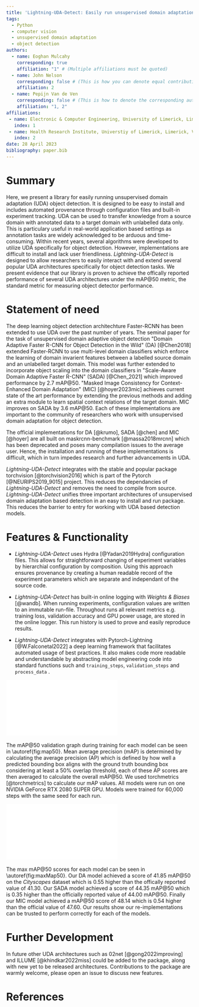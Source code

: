 ```yaml
---
title: 'Lightning-UDA-Detect: Easily run unsupervised domain adaptation object detection'
tags:
  - Python
  - computer vision
  - unsupervised domain adaptation
  - object detection
authors:
  - name: Eoghan Mulcahy
    corresponding: true
    affiliation: "1" # (Multiple affiliations must be quoted)
  - name: John Nelson
    corresponding: false # (This is how you can denote equal contributions between multiple authors)
    affiliation: 2
  - name: Pepijn Van de Ven
    corresponding: false # (This is how to denote the corresponding author)
    affiliation: "1, 2"
affiliations:
 - name: Electronic & Computer Engineering, University of Limerick, Limerick, V94T9PX, Ireland
   index: 1
 - name: Health Research Institute, Universtiy of Limerick, Limerick, V94T9PX, Ireland
   index: 2
date: 28 April 2023
bibliography: paper.bib
---
```


# Summary

Here, we present a library for easily running unsupervised domain adaptation (UDA) object detection. It is designed to be easy to install and includes automated provenance through configuration files and built-in experiment tracking. UDA can be used to transfer knowledge from a source domain with annotated data to a target domain with unlabelled data only. This is particulary useful in real-world application based settings as annotation tasks are widely acknowledged to be arduous and time-consuming. Within recent years, several algorithms were developed to utilize UDA specifically for object detection. However, implementations are difficult to install and lack user friendliness. *Lightning-UDA-Detect* is designed to allow researchers to easily interact with and extend several popular UDA architectures specifically for object detection tasks. We present evidence that our library is proven to achieve the offically reported performance of several UDA architectures under the mAP@50 metric, the standard metric for measuring object detector performance.

# Statement of need

The deep learning object detection architechture Faster-RCNN has been extended to use UDA over the past number of years. The seminal paper for the task of unsupervised domain adaptive object detection "Domain Adaptive Faster R-CNN for Object Detection in the Wild" (DA) [@Chen2018] extended Faster-RCNN to use multi-level domain classifiers which enforce the learning of domain invarient features between a labelled source domain and an unlabelled target domain. This model was further extended to incorporate object scaling into the domain classifiers in "Scale-Aware Domain Adaptive Faster R-CNN" (SADA) [@Chen_2021] which improved performance by 2.7 mAP@50. "Masked Image Consistency for Context-Enhanced Domain Adaptation" (MIC) [@hoyer2023mic] achieves current state of the art performance by extending the previous methods and adding an extra module to learn spatial context relations of the target domain. MIC improves on SADA by 3.6 mAP@50. Each of these implementations are important to the community of researchers who work with unsupervised domain adaptation for object detection.

The official implementations for DA [@krumo], SADA [@chen] and MIC [@hoyer] are all built on maskrcnn-benchmark [@massa2018mrcnn] which has been deprecated and poses many compilation issues to the average user. Hence, the installation and running of these implementations is difficult, which in turn impedes research and further advancements in UDA. 

*Lightning-UDA-Detect* integrates with the stable and popular package torchvision [@torchvision2016] which is part of the Pytorch [@NEURIPS2019_9015] project. This reduces the dependancies of *Lightning-UDA-Detect* and removes the need to compile from source. *Lightning-UDA-Detect* unifies three important architectures of unsupervised domain adaptation based detection in an easy to install and run package. This reduces the barrier to entry for working with UDA based detection models.


# Features & Functionality

- *Lightning-UDA-Detect* uses Hydra [@Yadan2019Hydra] configuration files. This allows for straightforward changing of experiment variables by hierarchial configuration by composition. Using this approach ensures provenance by creating a human readable record of the experiment parameters which are separate and independant of the source code.

- *Lightning-UDA-Detect* has built-in online logging with *Weights \& Biases* [@wandb]. When running experiments, configuration values are written to an immutable run-file. Throughout runs all relevant metrics e.g. training loss, validation accuracy and GPU power usage, are stored in the online logger. This run history is used to prove and easily reproduce results.

- *Lightning-UDA-Detect* integrates with Pytorch-Lightning [@W.Falconetal2022] a deep learning framework that facilitates automated usage of best practices. It also makes code more readable and understandable by abstracting model engineering code into standard functions such and `training_steps`, `validation_steps` and `process_data` .

![Mean Average Precision \@50.\label{fig:map50}](lit-uda-map50.pdf)

The mAP@50 validation graph during training for each model can be seen in \autoref{fig:map50}. Mean average precision (mAP) is determined by calculating the average precision (AP) which is defined by how well a predicted bounding box aligns with the ground truth bounding box considering at least a 50% overlap threshold, each of these AP scores are then averaged to calculate the overall mAP@50. We used torchmetrics [@torchmetrics] to calculate our mAP values. All models were run on one NVIDIA GeForce RTX 2080 SUPER GPU. Models were trained for 60,000 steps with the same seed for each run.

![Max Mean Avearge Precision \@50. \label{fig:maxMap50}](map50-bar-plot.pdf)

The max mAP@50 scores for each model can be seen in \autoref{fig:maxMap50}. Our DA model achieved a score of 41.85 mAP@50 on the *Cityscapes* dataset which is 0.55 higher than the offically reported value of 41.30.  Our SADA model achieved a score of 44.35 mAP@50 which is 0.35 higher than the officially reported value of 44.00 mAP@50. Finally our MIC model achieved a mAP@50 score of 48.14 which is 0.54 higher than the official value of 47.60. Our results show our re-implementations can be trusted to perform correctly for each of the models.

# Further Development

In future other UDA architectures such as 02net [@gong2022improving] and ILLUME [@khindkar2022miss] could be added to the package, along with new yet to be released architectures. Contributions to the package are warmly welcome, please open an issue to discuss new features.

# References
